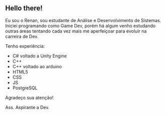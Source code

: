 ## Hello there! 
Eu sou o Renan, sou estudante de Análise e Desenvolvimento de Sistemas. Iniciei programando como Game Dev, porém há algum venho estudando outras áreas tentando cada vez mais me aperfeiçoar para evoluir na carreira de Dev. 

Tenho experiência:

- C# voltado a Unity Engine
- C++
- C++ voltado ao arduino
- HTML5
- CSS
- JS
- PostgreSQL

Agradeço sua atenção!

Ass. Aspirante a Dev.

